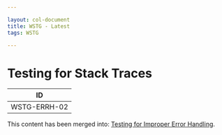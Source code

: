 ```yaml
---

layout: col-document
title: WSTG - Latest
tags: WSTG

---
```

# Testing for Stack Traces

|ID          |
|------------|
|WSTG-ERRH-02|

This content has been merged into: [Testing for Improper Error Handling](01-Testing_For_Improper_Error_Handling.md).
